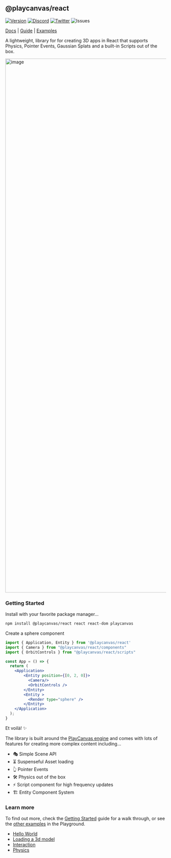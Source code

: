 ## @playcanvas/react
[![Version](https://img.shields.io/npm/v/@playcanvas/react?style=flat&colorA=333333&colorB=444444)](https://www.npmjs.com/package/@playcanvas/react)
[![Discord](https://img.shields.io/discord/740090768164651008?style=flat&olorA=333333&colorB=444444&label=discord&logo=discord&logoColor=ffffff)](https://discord.com/channels/408617316415307776/408617316415307778)
[![Twitter](https://img.shields.io/twitter/follow/playcanvas?label=%40playcanvas&style=flat&colorA=333333&colorB=333333&logo=x&logoColor=ffffff)](https://x.com/playcanvas)
![Issues](https://img.shields.io/github/issues/playcanvas/react?style=flat&colorA=333333&colorB=444444)

[Docs](https://playcanvas-react.vercel.app) | [Guide](http://localhost:3001/docs/guide/getting-started) | [Examples](http://localhost:3001/examples/)

A lightweight, library for for creating 3D apps in React that supports Physics, Pointer Events, Gaussian Splats and a built-in Scripts out of the box.

<img width="1673" alt="image" src="https://github.com/user-attachments/assets/92053462-f39e-4f6d-94fc-b34e7b9ea266" />

### Getting Started

Install with your favorite package manager...

```bash
npm install @playcanvas/react react react-dom playcanvas
```
Create a sphere component

```jsx
import { Application, Entity } from '@playcanvas/react'
import { Camera } from "@playcanvas/react/components"
import { OrbitControls } from "@playcanvas/react/scripts"

const App = () => {
  return (
    <Application>
        <Entity position={[0, 2, 0]}>
          <Camera/>
          <OrbitControls />
        </Entity>
        <Entity >
          <Render type="sphere" />
        </Entity>
    </Application>
  );
}
```

Et voilà! ✨

The library is built around the [PlayCanvas engine](https://github.com/playcanvas/engine) and comes with lots of features for creating more complex content including...

- 🎭 Simple Scene API
- ⏳ Suspenseful Asset loading
- ️👆 Pointer Events
- 🛠️ Physics out of the box
- ⚡ Script component for high frequency updates
- 🏗️ Entity Component System

### Learn more

To find out more, check the [Getting Started](https://playcanvas-react.vercel.app/docs/guide/getting-started) guide for a walk through, or see the [other examples](https://playcanvas-react.vercel.app/examples/) in the Playground.

- [Hello World](http://localhost:3001/examples/hello-world)
- [Loading a 3d model](http://localhost:3001/examples/load-a-3D-model)
- [Interaction](http://localhost:3001/examples/pointer-events)
- [Physics](http://localhost:3001/examples/physics)





